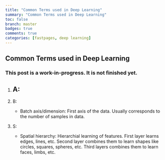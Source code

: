 ```yaml
---
title: "Common Terms used in Deep Learning"
summary: "Common Terms used in Deep Learning"
toc: false
branch: master
badges: true
comments: true
categories: [fastpages, deep learning]
---
```


## Common Terms used in Deep Learning
### This post is a work-in-progress. It is not finished yet.
1. A:
    - 

2. B:
    * Batch axis/dimension: First axis of the data. Usually corresponds to the number of samples in data.

3. S:
    * Spatial hierarchy: Hierarchial learning of features. First layer learns edges, lines, etc. Second layer combines them to learn shapes like circles, squares, spheres, etc. Third layers combines them to learn faces, limbs, etc.
